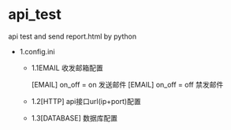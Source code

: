 # api_test
api test and send report.html by python

- 1.config.ini
  - 1.1EMAIL 收发邮箱配置
  
    [EMAIL] on_off = on 发送邮件 
    [EMAIL] on_off = off 禁发邮件 
  
  - 1.2[HTTP] api接口url(ip+port)配置
  - 1.3[DATABASE] 数据库配置
